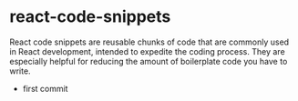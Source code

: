 # react-code-snippets
React code snippets are reusable chunks of code that are commonly used in React development, intended to expedite the coding process. They are especially helpful for reducing the amount of boilerplate code you have to write.
- first commit
